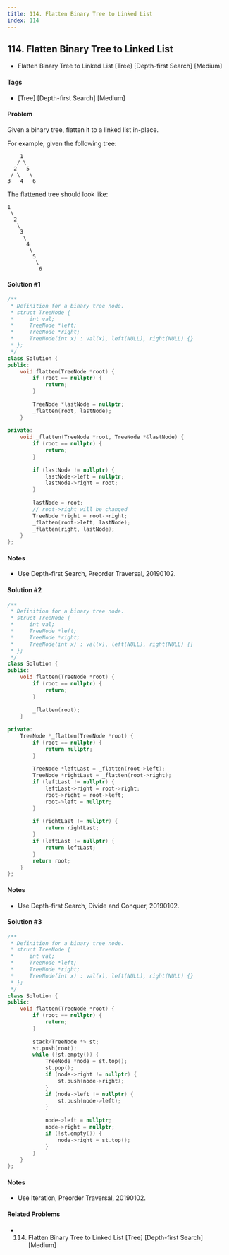 ```yaml
---
title: 114. Flatten Binary Tree to Linked List
index: 114
---
```


## 114. Flatten Binary Tree to Linked List
- Flatten Binary Tree to Linked List [Tree] [Depth-first Search] [Medium]

#### Tags
- [Tree] [Depth-first Search] [Medium]

#### Problem
Given a binary tree, flatten it to a linked list in-place.

For example, given the following tree:

        1
       / \
      2   5
     / \   \
    3   4   6

The flattened tree should look like:

    1
     \
      2
       \
        3
         \
          4
           \
            5
             \
              6

#### Solution #1
``` C++
/**
 * Definition for a binary tree node.
 * struct TreeNode {
 *     int val;
 *     TreeNode *left;
 *     TreeNode *right;
 *     TreeNode(int x) : val(x), left(NULL), right(NULL) {}
 * };
 */
class Solution {
public:
    void flatten(TreeNode *root) {
        if (root == nullptr) {
            return;
        }
        
        TreeNode *lastNode = nullptr;
        _flatten(root, lastNode);
    }
    
private:
    void _flatten(TreeNode *root, TreeNode *&lastNode) {
        if (root == nullptr) {
            return;
        }
        
        if (lastNode != nullptr) {
            lastNode->left = nullptr;
            lastNode->right = root;
        }
        
        lastNode = root;
        // root->right will be changed
        TreeNode *right = root->right;
        _flatten(root->left, lastNode);
        _flatten(right, lastNode);
    }
};
```

#### Notes
- Use Depth-first Search, Preorder Traversal, 20190102.

#### Solution #2
``` C++
/**
 * Definition for a binary tree node.
 * struct TreeNode {
 *     int val;
 *     TreeNode *left;
 *     TreeNode *right;
 *     TreeNode(int x) : val(x), left(NULL), right(NULL) {}
 * };
 */
class Solution {
public:
    void flatten(TreeNode *root) {
        if (root == nullptr) {
            return;
        }
        
        _flatten(root);
    }
    
private:
    TreeNode *_flatten(TreeNode *root) {
        if (root == nullptr) {
            return nullptr;
        }
        
        TreeNode *leftLast = _flatten(root->left);
        TreeNode *rightLast = _flatten(root->right);
        if (leftLast != nullptr) {
            leftLast->right = root->right;
            root->right = root->left;
            root->left = nullptr;
        }
        
        if (rightLast != nullptr) {
            return rightLast;
        }
        if (leftLast != nullptr) {
            return leftLast;
        }
        return root;
    }
};
```

#### Notes
- Use Depth-first Search, Divide and Conquer, 20190102.

#### Solution #3
``` C++
/**
 * Definition for a binary tree node.
 * struct TreeNode {
 *     int val;
 *     TreeNode *left;
 *     TreeNode *right;
 *     TreeNode(int x) : val(x), left(NULL), right(NULL) {}
 * };
 */
class Solution {
public:
    void flatten(TreeNode *root) {
        if (root == nullptr) {
            return;
        }
        
        stack<TreeNode *> st;
        st.push(root);
        while (!st.empty()) {
            TreeNode *node = st.top();
            st.pop();
            if (node->right != nullptr) {
                st.push(node->right);
            }
            if (node->left != nullptr) {
                st.push(node->left);
            }
            
            node->left = nullptr;
            node->right = nullptr;
            if (!st.empty()) {
                node->right = st.top();
            }
        }
    }
};
```

#### Notes
- Use Iteration, Preorder Traversal, 20190102.

#### Related Problems
- 114. Flatten Binary Tree to Linked List [Tree] [Depth-first Search] [Medium]
